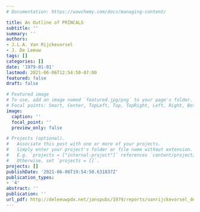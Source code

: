 ```yaml
---
# Documentation: https://wowchemy.com/docs/managing-content/

title: An Outline of PRINCALS
subtitle: ''
summary: ''
authors:
- J.L.A. Van Rijckevorsel
- J. De Leeuw
tags: []
categories: []
date: '1979-01-01'
lastmod: 2021-06-06T12:54:50-07:00
featured: false
draft: false

# Featured image
# To use, add an image named `featured.jpg/png` to your page's folder.
# Focal points: Smart, Center, TopLeft, Top, TopRight, Left, Right, BottomLeft, Bottom, BottomRight.
image:
  caption: ''
  focal_point: ''
  preview_only: false

# Projects (optional).
#   Associate this post with one or more of your projects.
#   Simply enter your project's folder or file name without extension.
#   E.g. `projects = ["internal-project"]` references `content/project/deep-learning/index.md`.
#   Otherwise, set `projects = []`.
projects: []
publishDate: '2021-06-06T19:54:50.631837Z'
publication_types:
- '4'
abstract: ''
publication: ''
url_pdf: http://deleeuwpdx.net/janspubs/1979/reports/vanrijckevorsel_deleeuw_R_79.pdf
---
```

